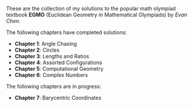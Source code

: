 These are the collection of my solutions to the popular math olympiad textbook **EGMO** (Euclidean Geometry in Mathematical Olympiads) by _Evan Chen_.

The following chapters have completed solutions:
- **Chapter 1**: Angle Chasing
- **Chapter 2**: Circles
- **Chapter 3**: Lengths and Ratios
- **Chapter 4**: Assorted Configurations
- **Chapter 5**: Computational Geometry
- **Chapter 6**: Complex Numbers

The following chapters are in progress:
- **Chapter 7**: Barycentric Coordinates

